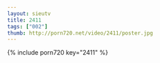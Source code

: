 ```yaml
--- 
layout: sieutv
title: 2411
tags: ["002"]
thumb: http://porn720.net/video/2411/poster.jpg
---
```

{% include porn720 key="2411" %} 
